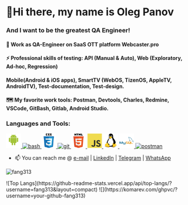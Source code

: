 # 👋Hi there, my name is Oleg Panov
### And I want to be the greatest QA Engineer!
#### 💬 Work as QA-Engineer on SaaS OTT platform Webcaster.pro
#### ⚡ Professional skills of testing: API (Manual & Auto), Web (Exploratory, Ad-hoc, Regression)
#### Mobile(Android & iOS apps), SmartTV (WebOS, TizenOS, AppleTV, AndroidTV), Test-documentation, Test-design.
#### 🗺️ My favorite work tools: Postman, Devtools, Charles, Redmine, VSCode, GitBash, Gitlab, Android Studio.

<h3 align="left">Languages and Tools:</h3>
<p align="left"> <a href="https://developer.android.com" target="_blank" rel="noreferrer"> <img src="https://raw.githubusercontent.com/devicons/devicon/master/icons/android/android-original-wordmark.svg" alt="android" width="40" height="40"/> </a> <a href="https://www.gnu.org/software/bash/" target="_blank" rel="noreferrer"> <img src="https://www.vectorlogo.zone/logos/gnu_bash/gnu_bash-icon.svg" alt="bash" width="40" height="40"/> </a> <a href="https://www.w3schools.com/css/" target="_blank" rel="noreferrer"> <img src="https://raw.githubusercontent.com/devicons/devicon/master/icons/css3/css3-original-wordmark.svg" alt="css3" width="40" height="40"/> </a> <a href="https://git-scm.com/" target="_blank" rel="noreferrer"> <img src="https://www.vectorlogo.zone/logos/git-scm/git-scm-icon.svg" alt="git" width="40" height="40"/> </a> <a href="https://www.w3.org/html/" target="_blank" rel="noreferrer"> <img src="https://raw.githubusercontent.com/devicons/devicon/master/icons/html5/html5-original-wordmark.svg" alt="html5" width="40" height="40"/> </a> <a href="https://developer.mozilla.org/en-US/docs/Web/JavaScript" target="_blank" rel="noreferrer"> <img src="https://raw.githubusercontent.com/devicons/devicon/master/icons/javascript/javascript-original.svg" alt="javascript" width="40" height="40"/> </a> <a href="https://www.linux.org/" target="_blank" rel="noreferrer"> <img src="https://raw.githubusercontent.com/devicons/devicon/master/icons/linux/linux-original.svg" alt="linux" width="40" height="40"/> </a> <a href="https://www.mysql.com/" target="_blank" rel="noreferrer"> <img src="https://raw.githubusercontent.com/devicons/devicon/master/icons/mysql/mysql-original-wordmark.svg" alt="mysql" width="40" height="40"/> </a> <a href="https://postman.com" target="_blank" rel="noreferrer"> <img src="https://www.vectorlogo.zone/logos/getpostman/getpostman-icon.svg" alt="postman" width="40" height="40"/> </a> </p>


<!-- - 📖 I learn English (LangExchange + Self studying by **English File** course books) -->
<!-- - 💞️ I'm looking for a new projects! Different is better! -->
- 📫 You can reach me @ [e-mail][email] | [LinkedIn][in] | [Telegram][tg] | [WhatsApp][wa]

[email]: <mailto:fang.russiuan@gmail.com>
[in]: <https://www.linkedin.com/in/fangru>
[tg]: <https://t.me/fang_ru>
[wa]: <https://wa.me/79192095944>

<p><img align="center" src="https://github-readme-streak-stats.herokuapp.com/?user=fang313&" alt="fang313" /></p>
![Top Langs](https://github-readme-stats.vercel.app/api/top-langs/?username=fang313&layout=compact)
![](https://komarev.com/ghpvc/?username=your-github-fang313)



<!-- ![trophy](https://github-profile-trophy.vercel.app/?username=fang313) -->

<!--
**fang313/fang313** is a ✨ _special_ ✨ repository because its `README.md` (this file) appears on your GitHub profile.

Here are some ideas to get you started:

- 🔭 I’m currently working on ...
- 🌱 I’m currently learning ...
- 👯 I’m looking to collaborate on ...
- 🤔 I’m looking for help with ...
- 💬 Ask me about ...
- 📫 How to reach me: ...
- 😄 Pronouns: ...
- ⚡ Fun fact: ...
- 💞️ I’m looking to collaborate on ...
- 📫 How to reach me ...
-->
<!--🌟⭐️✨-->
